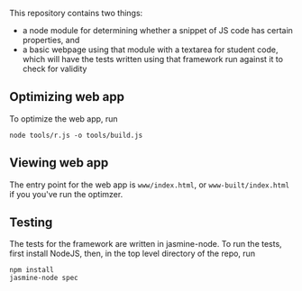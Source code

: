 This repository contains two things:

* a node module for determining whether a snippet of JS code has certain properties, and
* a basic webpage using that module with a textarea for student code, which will have the tests written using that framework run against it to check for validity

## Optimizing web app

To optimize the web app, run
```
node tools/r.js -o tools/build.js
```

## Viewing web app

The entry point for the web app is `www/index.html`, or `www-built/index.html` if you you've run the optimzer.

## Testing
The tests for the framework are written in jasmine-node.  To run the tests, first install NodeJS, then, in the top level directory of the repo, run
```
npm install
jasmine-node spec
```


